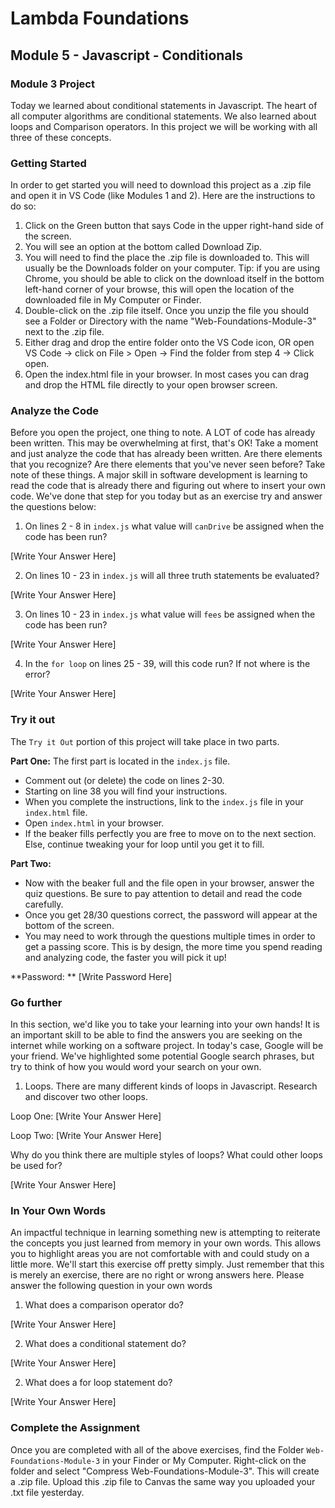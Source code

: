 # Lambda Foundations

## Module 5 - Javascript - Conditionals

### Module 3 Project

Today we learned about conditional statements in Javascript. The heart of all computer algorithms are conditional statements. We also learned about loops and Comparison operators. In this project we will be working with all three of these concepts.

### Getting Started

In order to get started you will need to download this project as a .zip file and open it in VS Code (like Modules 1 and 2). Here are the instructions to do so:

1. Click on the Green button that says Code in the upper right-hand side of the screen.
2. You will see an option at the bottom called Download Zip.
3. You will need to find the place the .zip file is downloaded to. This will usually be the Downloads folder on your computer. Tip: if you are using Chrome, you should be able to click on the download itself in the bottom left-hand corner of your browse, this will open the location of the downloaded file in My Computer or Finder.
4. Double-click on the .zip file itself. Once you unzip the file you should see a Folder or Directory with the name "Web-Foundations-Module-3" next to the .zip file.
5. Either drag and drop the entire folder onto the VS Code icon, OR open VS Code -> click on File > Open -> Find the folder from step 4 -> Click open.
6. Open the index.html file in your browser. In most cases you can drag and drop the HTML file directly to your open browser screen.

### Analyze the Code

Before you open the project, one thing to note. A LOT of code has already been written. This may be overwhelming at first, that's OK! Take a moment and just analyze the code that has already been written. Are there elements that you recognize? Are there elements that you've never seen before? Take note of these things. A major skill in software development is learning to read the code that is already there and figuring out where to insert your own code. We've done that step for you today but as an exercise try and answer the questions below:

1. On lines 2 - 8 in `index.js` what value will `canDrive` be assigned when the code has been run?

[Write Your Answer Here]

2. On lines 10 - 23 in `index.js` will all three truth statements be evaluated?

[Write Your Answer Here]

3. On lines 10 - 23 in `index.js` what value will `fees` be assigned when the code has been run?

[Write Your Answer Here]

4. In the `for loop` on lines 25 - 39, will this code run? If not where is the error?

[Write Your Answer Here]

### Try it out

The `Try it Out` portion of this project will take place in two parts.

**Part One:** The first part is located in the `index.js` file.

- Comment out (or delete) the code on lines 2-30.
- Starting on line 38 you will find your instructions.
- When you complete the instructions, link to the `index.js` file in your `index.html` file.
- Open `index.html` in your browser.
- If the beaker fills perfectly you are free to move on to the next section. Else, continue tweaking your for loop until you get it to fill.

**Part Two:**

- Now with the beaker full and the file open in your browser, answer the quiz questions. Be sure to pay attention to detail and read the code carefully.
- Once you get 28/30 questions correct, the password will appear at the bottom of the screen.
- You may need to work through the questions multiple times in order to get a passing score. This is by design, the more time you spend reading and analyzing code, the faster you will pick it up!

**Password: ** [Write Password Here]

### Go further

In this section, we'd like you to take your learning into your own hands! It is an important skill to be able to find the answers you are seeking on the internet while working on a software project. In today's case, Google will be your friend. We've highlighted some potential Google search phrases, but try to think of how you would word your search on your own.

1. Loops. There are many different kinds of loops in Javascript. Research and discover two other loops.

Loop One: [Write Your Answer Here]

Loop Two: [Write Your Answer Here]

Why do you think there are multiple styles of loops? What could other loops be used for?

[Write Your Answer Here]

### In Your Own Words

An impactful technique in learning something new is attempting to reiterate the concepts you just learned from memory in your own words. This allows you to highlight areas you are not comfortable with and could study on a little more. We'll start this exercise off pretty simply. Just remember that this is merely an exercise, there are no right or wrong answers here. Please answer the following question in your own words

1. What does a comparison operator do?

[Write Your Answer Here]

2. What does a conditional statement do?

[Write Your Answer Here]

2. What does a for loop statement do?

[Write Your Answer Here]

### Complete the Assignment

Once you are completed with all of the above exercises, find the Folder `Web-Foundations-Module-3` in your Finder or My Computer. Right-click on the folder and select "Compress Web-Foundations-Module-3". This will create a .zip file. Upload this .zip file to Canvas the same way you uploaded your .txt file yesterday.
